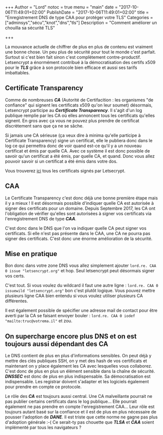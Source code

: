 +++
Author = "Lord"
notoc = true
menu = "main"
date = "2017-10-06T11:49:01+02:00"
PublishDate = "2017-10-06T11:49:01+02:00"
title = "Enregistrement DNS de type CAA pour protéger votre TLS"
Categories = ["adminsys","sécu","knot","dns","tls"]
Description = "Comment améliorer un chouilla sa sécurité TLS"

+++

La mouvance actuelle de chiffrer de plus en plus de contenu est vraiment une bonne chose. Un peu plus de sécurité pour tout le monde c'est parfait. Surtout si c'est bien fait sinon c'est complètement contre-productif. Letsencrypt a énormément contribué à la démocratisation des certifs x509 pour le ***TLS*** grâce à son protocole bien efficace et aussi ses tarifs imbattables.
## Certificate Transparency
Comme de nombreuses ***CA*** (Autorité de Certifacition : les organismes "de confiance" qui signent les certificats x509 qu'on leur soumet) désormais, Letsencrypt participe au ***Certificate Transparency***. Il s'agit d'un log publique remplie par les CA où elles annoncent tous les certificats qu'elles signent. En gros avec ça vous ne pouvez plus prendre de certificat discrètement sans que ça ne se sâche.

Si jamais une CA sérieuse (ça veux dire à minima qu'elle participe à Certificate Transparency) signe un certificat, elle le publiera donc dans le log ce qui permettra donc de voir quand est-ce qu'il y a un nouveau certificat et émis par quelle CA. Avec ce système il est donc possible de savoir qu'un certificat a été émis, par quelle CA, et quand. Donc vous allez pouvoir savoir si un certificat a été émis dans votre dos.

Vous trouverez [ici](https://crt.sh/?Identity=%25&iCAID=16418) tous les certificats signés par Letsecrypt.

## CAA
Le Certificate Transparency c'est donc déjà une bonne première étape mais il y a mieux ! Il est désormais possible d'indiquer quelle CA est autorisée à signer des certificats pour un domaine. Depuis Septembre 2017, les CA ont l'obligation de vérifier qu'elles sont autorisées à signer vos certificats via l'enregistrement DNS de type ***CAA***.

C'est donc dans le DNS que l'on va indiquer quelle CA peut signer vos certificats. Si elle n'est pas présente dans le CAA, une CA ne pourra pas signer des certificats. C'est donc une énorme amélioration de la sécurité.

## Mise en pratique
Bon donc dans votre zone DNS vous allez simplement ajouter ```lord.re. CAA 0 issue "letsencrypt.org"``` et hop. Seul letsencrypt peut désormais signer vos certs.

C'est tout. Si vous voulez du wildcard il faut une autre ligne : ```lord.re. CAA 0 issuewild "letsencrypt.org"``` bon c'est plutôt logique. Vous pouvez mettre plusieurs ligne CAA bien entendu si vous voulez utiliser plusieurs CA différentes.

Il est également possible de spécifier une adresse mail de contact pour être averti par la CA se faisant envoyer bouler : ```lord.re. CAA 0 iodef "mailto:truc@votrema.il"``` et zou.

## On supercharge encore plus DNS et on est toujours aussi dépendant des CA
Le DNS contient de plus en plus d'informations sensibles. On peut déjà y mettre des clés publiques SSH, on y met des hash de vos certificats et maintenant on y place également les CA avec lesquelles vous collaborez. C'est donc de plus en plus un élément sensible dans la chaîne de sécurité. ***DNSSEC*** est donc de plus en plus indispensable. Sa démocratisation est indispensable. Les registrar doivent s'adapter et les logiciels également pour prendre en compte ce protocole.

Le rôle des ***CA*** est toujours aussi central. Une CA malveillante pourrait ne pas publier certains certificats dans le log publique… Elle pourrait également ne pas prendre en compte l'enregistrement CAA… Leur rôle est toujours autant basé sur la confiance et il est de plus en plus nécessaire de pousser l'adoption de ***DANE***. Il est triste que cette norme ne gagne pas plus d'adoption générale :-( Ce serait-ty pas chouette que ***TLSA*** et ***CAA*** soient implémenté par tous les navigateurs ?
